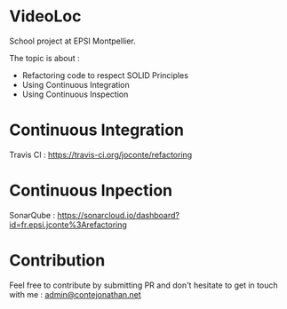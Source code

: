 # VideoLoc

School project at EPSI Montpellier.

The topic is about :
- Refactoring code to respect SOLID Principles
- Using Continuous Integration
- Using Continuous Inspection

# Continuous Integration

Travis CI : https://travis-ci.org/joconte/refactoring

# Continuous Inpection 

SonarQube : https://sonarcloud.io/dashboard?id=fr.epsi.jconte%3Arefactoring

# Contribution

Feel free to contribute by submitting PR and don't hesitate to get in touch with me : admin@contejonathan.net
